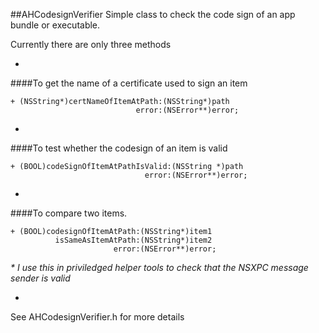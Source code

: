 ##AHCodesignVerifier
Simple class to check the code sign of an app bundle or executable. 

Currently there are only three methods

-
####To get the name of a certificate used to sign an item
```
+ (NSString*)certNameOfItemAtPath:(NSString*)path 
                            error:(NSError**)error;
```
-

####To test whether the codesign of an item is valid
```
+ (BOOL)codeSignOfItemAtPathIsValid:(NSString *)path
                              error:(NSError**)error;
```
-

####To compare two items.  
```
+ (BOOL)codesignOfItemAtPath:(NSString*)item1
          isSameAsItemAtPath:(NSString*)item2
                       error:(NSError**)error;
```
_* I use this in priviledged helper tools to check that the NSXPC message sender is valid_

-

See AHCodesignVerifier.h for more details

